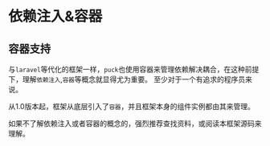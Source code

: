 # 依赖注入&容器


## 容器支持

与`laravel`等代化的框架一样，`puck`也使用容器来管理依赖解决耦合，在这种前提下，理解`依赖注入`,`容器`等概念就显得尤为重要。
至少对于一个有追求的程序员来说。  

从1.0版本起，框架从底层引入了`容器`，并且框架本身的组件实例都由其来管理。  

如果不了解依赖注入或者容器的概念的，强烈推荐查找资料，或阅读本框架源码来理解。  

